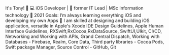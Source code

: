 It's Tony! 👋
💻 iOS Developer | 🧰 former IT Lead | MSc Information technology
🥅 2021 Goals: I’m always learning everything iOS and developing my own Apps 🤣
I am skilled at designing and building iOS application, versatile in
Apple's Xcode IDE Design Guidelines, Apple Human Interface Guidelines, RXSwift,RxCocoa,RxDataSource, SwiftUI,UIkit, CI/CD, Networking and Working with APIs, Grand Central Dispatch, Working with Databases - Firebase, Realm, Core Data, Third party libraries - Cocoa Pods, Swift package Manager, Source Control - GitHub, Git

